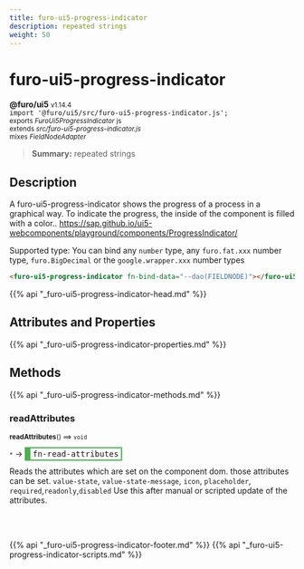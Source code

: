 ```yaml
---
title: furo-ui5-progress-indicator
description: repeated strings
weight: 50
---
```


# furo-ui5-progress-indicator
**@furo/ui5** <small>v1.14.4</small>
<br>`import '@furo/ui5/src/furo-ui5-progress-indicator.js';`<small>
<br>exports *FuroUi5ProgressIndicator* js
<br>extends *src/furo-ui5-progress-indicator.js*
<br> mixes *FieldNodeAdapter*</small>

> **Summary:** repeated strings

## Description

A furo-ui5-progress-indicator shows the progress of a process in a graphical way. To indicate the progress, the inside of the component is filled with a color..
https://sap.github.io/ui5-webcomponents/playground/components/ProgressIndicator/

Supported type: You can bind any `number` type, any `furo.fat.xxx` number type, `furo.BigDecimal` or the `google.wrapper.xxx` number types

```html
<furo-ui5-progress-indicator fn-bind-data="--dao(FIELDNODE)"></furo-ui5-progress-indicator>
```

{{% api "_furo-ui5-progress-indicator-head.md" %}}

## Attributes and Properties
{{% api "_furo-ui5-progress-indicator-properties.md" %}}












## Methods
{{% api "_furo-ui5-progress-indicator-methods.md" %}}



### **readAttributes**
<small>**readAttributes**() ⟹ `void`</small>

<small>`*`</small> →
<span  style="border-width:2px 2px 2px 10px; border-style: solid;border-color:  rgb(76, 175, 80);font-family:monospace; padding:2px 4px;">fn-read-attributes</span>

Reads the attributes which are set on the component dom.
those attributes can be set. `value-state`, `value-state-message`,  `icon`, `placeholder`, `required`,`readonly`,`disabled`
Use this after manual or scripted update of the attributes.

<br><br>











{{% api "_furo-ui5-progress-indicator-footer.md" %}}
{{% api "_furo-ui5-progress-indicator-scripts.md" %}}
